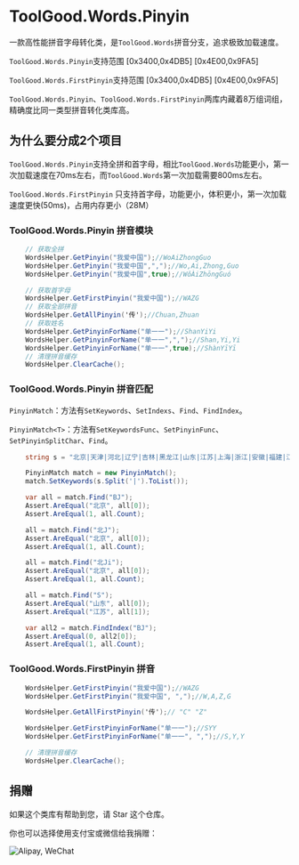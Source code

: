 ﻿# ToolGood.Words.Pinyin

一款高性能拼音字母转化类，是`ToolGood.Words`拼音分支，追求极致加载速度。

`ToolGood.Words.Pinyin`支持范围 [0x3400,0x4DB5] [0x4E00,0x9FA5]

`ToolGood.Words.FirstPinyin`支持范围 [0x3400,0x4DB5] [0x4E00,0x9FA5]

`ToolGood.Words.Pinyin`、`ToolGood.Words.FirstPinyin`两库内藏着8万组词组，精确度比同一类型拼音转化类库高。

## 为什么要分成2个项目

`ToolGood.Words.Pinyin`支持全拼和首字母，相比`ToolGood.Words`功能更小，第一次加载速度在70ms左右，而`ToolGood.Words`第一次加载需要800ms左右。

`ToolGood.Words.FirstPinyin` 只支持首字母，功能更小，体积更小，第一次加载速度更快(50ms)，占用内存更小（28M）

### ToolGood.Words.Pinyin  拼音模块
``` csharp
    // 获取全拼
    WordsHelper.GetPinyin("我爱中国");//WoAiZhongGuo   
    WordsHelper.GetPinyin("我爱中国",",");//Wo,Ai,Zhong,Guo   
    WordsHelper.GetPinyin("我爱中国",true);//WǒÀiZhōngGuó

    // 获取首字母
    WordsHelper.GetFirstPinyin("我爱中国");//WAZG
    // 获取全部拼音
    WordsHelper.GetAllPinyin('传');//Chuan,Zhuan
    // 获取姓名
    WordsHelper.GetPinyinForName("单一一");//ShanYiYi
    WordsHelper.GetPinyinForName("单一一",",");//Shan,Yi,Yi
    WordsHelper.GetPinyinForName("单一一",true);//ShànYīYī
    // 清理拼音缓存
    WordsHelper.ClearCache();
``` 

### ToolGood.Words.Pinyin 拼音匹配
`PinyinMatch`：方法有`SetKeywords`、`SetIndexs`、`Find`、`FindIndex`。

`PinyinMatch<T>`：方法有`SetKeywordsFunc`、`SetPinyinFunc`、`SetPinyinSplitChar`、`Find`。
``` csharp
    string s = "北京|天津|河北|辽宁|吉林|黑龙江|山东|江苏|上海|浙江|安徽|福建|江西|广东|广西|海南|河南|湖南|湖北|山西|内蒙古|宁夏|青海|陕西|甘肃|新疆|四川|贵州|云南|重庆|西藏|香港|澳门|台湾";

    PinyinMatch match = new PinyinMatch();
    match.SetKeywords(s.Split('|').ToList());

    var all = match.Find("BJ");
    Assert.AreEqual("北京", all[0]);
    Assert.AreEqual(1, all.Count);

    all = match.Find("北J");
    Assert.AreEqual("北京", all[0]);
    Assert.AreEqual(1, all.Count);

    all = match.Find("北Ji");
    Assert.AreEqual("北京", all[0]);
    Assert.AreEqual(1, all.Count);

    all = match.Find("S");
    Assert.AreEqual("山东", all[0]);
    Assert.AreEqual("江苏", all[1]);

    var all2 = match.FindIndex("BJ");
    Assert.AreEqual(0, all2[0]);
    Assert.AreEqual(1, all.Count);
``` 

### ToolGood.Words.FirstPinyin 拼音
``` csharp
    WordsHelper.GetFirstPinyin("我爱中国");//WAZG
    WordsHelper.GetFirstPinyin("我爱中国", ",");//W,A,Z,G

    WordsHelper.GetAllFirstPinyin('传');// "C" "Z"

    WordsHelper.GetFirstPinyinForName("单一一");//SYY
    WordsHelper.GetFirstPinyinForName("单一一", ",");//S,Y,Y

    // 清理拼音缓存
    WordsHelper.ClearCache();
``` 


## 捐赠

如果这个类库有帮助到您，请 Star 这个仓库。

你也可以选择使用支付宝或微信给我捐赠：

![Alipay, WeChat](https://toolgood.github.io/image/toolgood.png)

